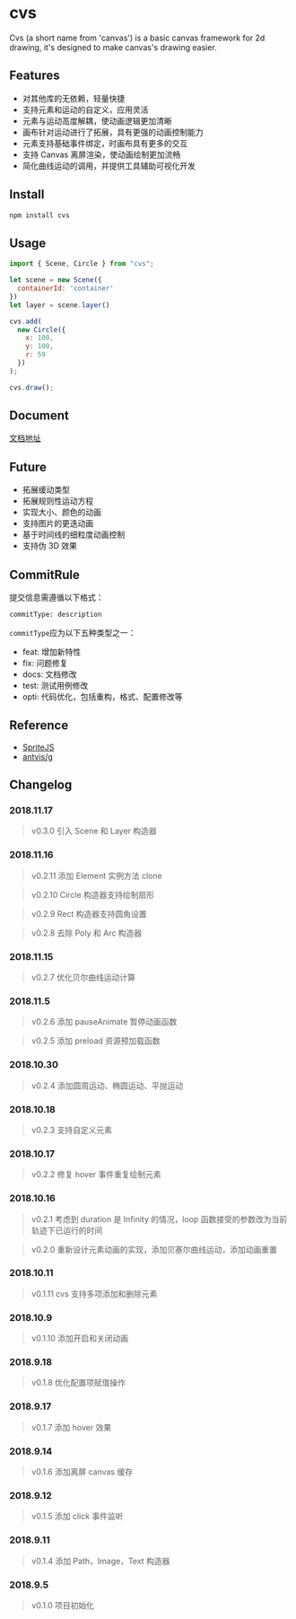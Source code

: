 # cvs

Cvs (a short name from 'canvas') is a basic canvas framework for 2d drawing, it's designed to make canvas's drawing easier.

## Features

- 对其他库的无依赖，轻量快捷
- 支持元素和运动的自定义，应用灵活
- 元素与运动高度解耦，使动画逻辑更加清晰
- 画布针对运动进行了拓展，具有更强的动画控制能力
- 元素支持基础事件绑定，时画布具有更多的交互
- 支持 Canvas 离屏渲染，使动画绘制更加流畅
- 简化曲线运动的调用，并提供工具辅助可视化开发

## Install

```bash
npm install cvs
```

## Usage

```js
import { Scene, Circle } from "cvs";

let scene = new Scene({
  containerId: 'container'
})
let layer = scene.layer()

cvs.add(
  new Circle({
    x: 100,
    y: 100,
    r: 59
  })
);

cvs.draw();
```

## Document

[文档地址](https://hamger.github.io/cvs/)

## Future

- 拓展缓动类型
- 拓展规则性运动方程
- 实现大小、颜色的动画
- 支持图片的更迭动画
- 基于时间线的细粒度动画控制
- 支持伪 3D 效果

## CommitRule

提交信息需遵循以下格式：

```bash
commitType: description
```

`commitType`应为以下五种类型之一：

- feat: 增加新特性
- fix: 问题修复
- docs: 文档修改
- test: 测试用例修改
- opti: 代码优化，包括重构，格式、配置修改等

## Reference

- [SpriteJS](https://github.com/spritejs/spritejs)
- [antvis/g](https://github.com/antvis/g)

## Changelog

### 2018.11.17

> v0.3.0 引入 Scene 和 Layer 构造器

### 2018.11.16

> v0.2.11 添加 Element 实例方法 clone

> v0.2.10 Circle 构造器支持绘制扇形

> v0.2.9 Rect 构造器支持圆角设置

> v0.2.8 去除 Poly 和 Arc 构造器

### 2018.11.15

> v0.2.7 优化贝尔曲线运动计算

### 2018.11.5

> v0.2.6 添加 pauseAnimate 暂停动画函数

> v0.2.5 添加 preload 资源预加载函数

### 2018.10.30

> v0.2.4 添加圆周运动、椭圆运动、平抛运动

### 2018.10.18

> v0.2.3 支持自定义元素

### 2018.10.17

> v0.2.2 修复 hover 事件重复绘制元素

### 2018.10.16

> v0.2.1 考虑到 duration 是 Infinity 的情况，loop 函数接受的参数改为当前轨迹下已运行的时间

> v0.2.0 重新设计元素动画的实现，添加贝塞尔曲线运动，添加动画重置

### 2018.10.11

> v0.1.11 cvs 支持多项添加和删除元素

### 2018.10.9

> v0.1.10 添加开启和关闭动画

### 2018.9.18

> v0.1.8 优化配置项赋值操作

### 2018.9.17

> v0.1.7 添加 hover 效果

### 2018.9.14

> v0.1.6 添加离屏 canvas 缓存

### 2018.9.12

> v0.1.5 添加 click 事件监听

### 2018.9.11

> v0.1.4 添加 Path，Image，Text 构造器

### 2018.9.5

> v0.1.0 项目初始化

